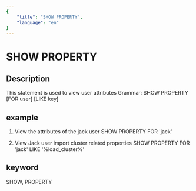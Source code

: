 ```yaml
---
{
    "title": "SHOW PROPERTY",
    "language": "en"
}
---
```


<!-- 
Licensed to the Apache Software Foundation (ASF) under one
or more contributor license agreements.  See the NOTICE file
distributed with this work for additional information
regarding copyright ownership.  The ASF licenses this file
to you under the Apache License, Version 2.0 (the
"License"); you may not use this file except in compliance
with the License.  You may obtain a copy of the License at

  http://www.apache.org/licenses/LICENSE-2.0

Unless required by applicable law or agreed to in writing,
software distributed under the License is distributed on an
"AS IS" BASIS, WITHOUT WARRANTIES OR CONDITIONS OF ANY
KIND, either express or implied.  See the License for the
specific language governing permissions and limitations
under the License.
-->

# SHOW PROPERTY
## Description
This statement is used to view user attributes
Grammar:
SHOW PROPERTY [FOR user] [LIKE key]

## example
1. View the attributes of the jack user
SHOW PROPERTY FOR 'jack'

2. View Jack user import cluster related properties
SHOW PROPERTY FOR 'jack' LIKE '%load_cluster%'

## keyword
SHOW, PROPERTY

